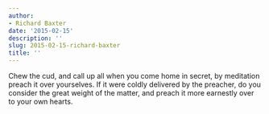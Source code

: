 ```yaml
---
author:
- Richard Baxter
date: '2015-02-15'
description: ''
slug: 2015-02-15-richard-baxter
title: ''
---
```

Chew the cud, and call up all when you come home in secret, by meditation preach it over yourselves. If it were coldly delivered by the preacher, do you consider the great weight of the matter, and preach it more earnestly over to your own hearts.



